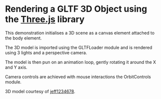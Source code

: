 # Rendering a GLTF 3D Object using the [Three.js](https://threejs.org/) library
 
This demonstration initialises a 3D scene as a canvas element attached to the body element.

The 3D model is imported using the GLTFLoader module and is rendered using 3 lights and a perspective camera. 

The model is then pun on an animation loop, gently rotating it around the X and Y axis.

Camera controls are achieved with mouse interactions the OrbitControls module.
 
3D model courtesy of [jeff1234678](https://sketchfab.com/3d-models/coronavirus-6d90f835a3bb45b0b46e44ceafd07524).



